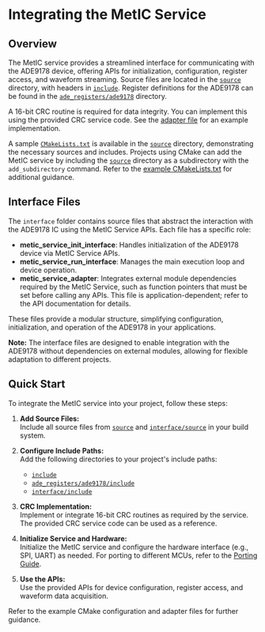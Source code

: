 # Integrating the MetIC Service

## Overview

The MetIC service provides a streamlined interface for communicating with the ADE9178 device, offering APIs for initialization, configuration, register access, and waveform streaming. Source files are located in the [`source`](source) directory, with headers in [`include`](include). Register definitions for the ADE9178 can be found in the [`ade_registers/ade9178`](https://github.com/adi-innersource/emfrm-ade-registers/tree/development/ade9178/include) directory.

A 16-bit CRC routine is required for data integrity. You can implement this using the provided CRC service code. See the [adapter file](interface/source/metic_service_adapter.c) for an example implementation.

A sample [`CMakeLists.txt`](source/CMakeLists.txt) is available in the [`source`](source) directory, demonstrating the necessary sources and includes. Projects using CMake can add the MetIC service by including the [`source`](source) directory as a subdirectory with the `add_subdirectory` command. Refer to the [example CMakeLists.txt](example/project/CMakeLists.txt) for additional guidance.

## Interface Files

The `interface` folder contains source files that abstract the interaction with the ADE9178 IC using the MetIC Service APIs. Each file has a specific role:

- **metic_service_init_interface**: Handles initialization of the ADE9178 device via MetIC Service APIs.
- **metic_service_run_interface**: Manages the main execution loop and device operation.
- **metic_service_adapter**: Integrates external module dependencies required by the MetIC Service, such as function pointers that must be set before calling any APIs. This file is application-dependent; refer to the API documentation for details.

These files provide a modular structure, simplifying configuration, initialization, and operation of the ADE9178 in your applications.

**Note:** The interface files are designed to enable integration with the ADE9178 without dependencies on external modules, allowing for flexible adaptation to different projects.

## Quick Start

To integrate the MetIC service into your project, follow these steps:

1. **Add Source Files:**  
    Include all source files from [`source`](source) and [`interface/source`](interface/source) in your build system.

2. **Configure Include Paths:**  
    Add the following directories to your project's include paths:
    - [`include`](include)
    - [`ade_registers/ade9178/include`](https://github.com/adi-innersource/emfrm-ade-registers/tree/development/ade9178/include)
    - [`interface/include`](interface/include)

3. **CRC Implementation:**  
    Implement or integrate 16-bit CRC routines as required by the service. The provided CRC service code can be used as a reference.

4. **Initialize Service and Hardware:**  
    Initialize the MetIC service and configure the hardware interface (e.g., SPI, UART) as needed. For porting to different MCUs, refer to the [Porting Guide](readme_porting).

5. **Use the APIs:**  
    Use the provided APIs for device configuration, register access, and waveform data acquisition.

Refer to the example CMake configuration and adapter files for further guidance.
